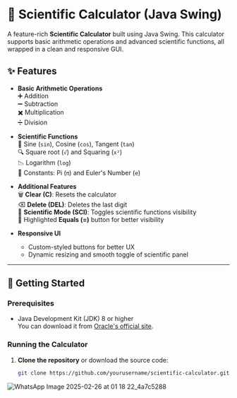 # 🧮 Scientific Calculator (Java Swing)

A feature-rich **Scientific Calculator** built using Java Swing. This calculator supports basic arithmetic operations and advanced scientific functions, all wrapped in a clean and responsive GUI.

## ✨ Features

- **Basic Arithmetic Operations**  
  ➕ Addition  
  ➖ Subtraction  
  ✖️ Multiplication  
  ➗ Division  

- **Scientific Functions**  
  🔢 Sine (`sin`), Cosine (`cos`), Tangent (`tan`)  
  🔍 Square root (`√`) and Squaring (`x²`)  
  📉 Logarithm (`log`)  
  🔣 Constants: Pi (`π`) and Euler's Number (`e`)  

- **Additional Features**  
  🗑️ **Clear (C)**: Resets the calculator  
  ⌫ **Delete (DEL)**: Deletes the last digit  
  🔬 **Scientific Mode (SCI)**: Toggles scientific functions visibility  
  🔴 Highlighted **Equals (=)** button for better visibility  

- **Responsive UI**  
  - Custom-styled buttons for better UX  
  - Dynamic resizing and smooth toggle of scientific panel  

---

## 🚀 Getting Started

### Prerequisites
- Java Development Kit (JDK) 8 or higher  
  You can download it from [Oracle's official site](https://www.oracle.com/java/technologies/javase-downloads.html).

### Running the Calculator
1. **Clone the repository** or download the source code:
   ```bash
   git clone https://github.com/yourusername/scientific-calculator.git

![WhatsApp Image 2025-02-26 at 01 18 22_4a7c5288](https://github.com/user-attachments/assets/fa3deb67-1005-4089-8110-7eb48448fd0d)


